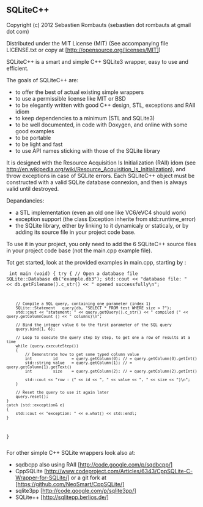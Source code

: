 SQLiteC++
---------

Copyright (c) 2012 Sebastien Rombauts (sebastien dot rombauts at gmail dot com)

Distributed under the MIT License (MIT) (See accompanying file LICENSE.txt
or copy at [http://opensource.org/licenses/MIT])


SQLiteC++ is a smart and simple C++ SQLite3 wrapper, easy to use and efficient.

The goals of SQLiteC++ are:

- to offer the best of actual existing simple wrappers
- to use a permissible license like MIT or BSD
- to be elegantly written with good C++ design, STL, exceptions and RAII idiom
- to keep dependencies to a minimum (STL and SQLite3)
- to be well documented, in code with Doxygen, and online with some good examples
- to be portable
- to be light and fast
- to use API names sticking with those of the SQLite library

It is designed with the Resource Acquisition Is Initialization (RAII) idom
(see http://en.wikipedia.org/wiki/Resource_Acquisition_Is_Initialization),
and throw exceptions in case of SQLite errors.
Each SQLiteC++ object must be constructed with a valid SQLite database connexion,
and then is always valid until destroyed.

Depandancies:

 - a STL implementation (even an old one like VC6/eVC4 should work)
 - exception support (the class Exception inherite from std::runtime_error)
 - the SQLite library, either by linking to it dynamicaly or staticaly,
   or by adding its source file in your project code base.


To use it in your project, you only need to add the 6 SQLiteC++ source files
in your project code base (not the main.cpp example file).

Tot get started, look at the provided examples in main.cpp, starting by :
<code><pre>
int main (void)
{
    try
    {
        // Open a database file
        SQLite::Database    db("example.db3");
        std::cout << "database file: " << db.getFilename().c_str() << " opened successfully\n";
        
        // Compile a SQL query, containing one parameter (index 1)
        SQLite::Statement   query(db, "SELECT * FROM test WHERE size > ?");
        std::cout << "statement: " << query.getQuery().c_str() << " compiled (" << query.getColumnCount () << " columns)\n";
        
        // Bind the integer value 6 to the first parameter of the SQL query
        query.bind(1, 6);
        
        // Loop to execute the query step by step, to get one a row of results at a time
        while (query.executeStep())
        {
            // Demonstrate how to get some typed column value
            int         id      = query.getColumn(0); // = query.getColumn(0).getInt()
            std::string value   = query.getColumn(1); // = query.getColumn(1).getText()
            int         size    = query.getColumn(2); // = query.getColumn(2).getInt()
            
            std::cout << "row : (" << id << ", " << value << ", " << size << ")\n";
        }
        
        // Reset the query to use it again later
        query.reset();
    }
    catch (std::exception& e)
    {
        std::cout << "exception: " << e.what() << std::endl;
    }
}
</pre></code>

For other simple C++ SQLite wrappers look also at:

 - sqdbcpp also using RAII [http://code.google.com/p/sqdbcpp/]
 - CppSQLite [http://www.codeproject.com/Articles/6343/CppSQLite-C-Wrapper-for-SQLite/]
   or a git fork at [https://github.com/NeoSmart/CppSQLite/]
 - sqlite3pp [http://code.google.com/p/sqlite3pp/]
 - SQLite++ [http://sqlitepp.berlios.de/]


  [http://opensource.org/licenses/MIT]: http://opensource.org/licenses/MIT
  [http://code.google.com/p/sqdbcpp/]: http://code.google.com/p/sqdbcpp/
  [http://www.codeproject.com/Articles/6343/CppSQLite-C-Wrapper-for-SQLite/]: http://www.codeproject.com/Articles/6343/CppSQLite-C-Wrapper-for-SQLite/
  [https://github.com/NeoSmart/CppSQLite/]: https://github.com/NeoSmart/CppSQLite/
  [http://code.google.com/p/sqlite3pp/]: http://code.google.com/p/sqlite3pp/
  [http://sqlitepp.berlios.de/]: http://sqlitepp.berlios.de/

